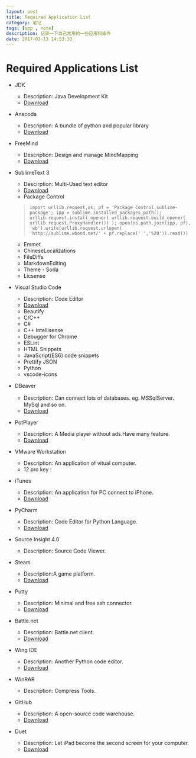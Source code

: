 ```yaml
---
layout: post
title: Required Application List 
category: 笔记
tags: [app , note]
description: 记录一下自己常用的一些应用和插件
date: 2017-03-13 14:53:33
---
```


# Required Applications List #
* JDK
    * Description: Java Development Kit
    * [Download](http://www.oracle.com/technetwork/java/javase/downloads/index.html)
* Anacoda
    * Description: A bundle of python and popular library
    * [Download](https://www.continuum.io/downloads/)
* FreeMind
    * Description: Design and manage MindMapping
    * [Download](http://freemind.sourceforge.net/wiki/index.php/Main_Page)
* SublimeText 3 
    * Descirption: Multi-Used text editor
    * [Download](http://www.sublimetext.com/3)
    * Package Control 
    > `import urllib.request,os; pf = 'Package Control.sublime-package'; ipp = sublime.installed_packages_path(); urllib.request.install_opener( urllib.request.build_opener( urllib.request.ProxyHandler()) ); open(os.path.join(ipp, pf), 'wb').write(urllib.request.urlopen( 'http://sublime.wbond.net/' + pf.replace(' ','%20')).read())`
    
    * Emmet
    * ChineseLocalizations 
    * FileDiffs
    * MarkdownEditing
    * Theme - Soda
    * Licsense 
* Visual Studio Code
    * Description: Code Editor
    * [Download](https://code.visualstudio.com/)
    * Beautify
    * C/C++
    * C#
    * C++ Intellisense
    * Debugger for Chrome
    * ESLint
    * HTML Snippets
    * JavaScript(ES6) code snippets
    * Prettify JSON
    * Python
    * vscode-icons
* DBeaver
    * Description: Can connect lots of databases. eg. MSSqlServer、MySql and so on.
    * [Download](http://dbeaver.jkiss.org/download/)
* PotPlayer
    * Description: A Media player without ads.Have many feature.
    * [Download](http://potplayer.daum.net/?lang=zh_CN)
* VMware Workstation
    * Description: An application of vitual computer.
    * 12 pro key :
* iTunes
    * Description: An application for PC connect to iPhone.
    * [Download](http://www.apple.com/cn/itunes/download/)
* PyCharm
    * Description: Code Editor for Python Language.
    * [Download](https://www.jetbrains.com/pycharm/)
* Source Insight 4.0
    * Description: Source Code Viewer.
* Steam
    * Description:A game platform.
    * [Download](http://store.steampowered.com/)
* Putty
    * Description: Minimal and free ssh connector.
    * [Download](http://www.putty.org/)
* Battle.net
    * Description: Battle.net client.
    * [Download](https://www.battlenet.com.cn/)
* Wing IDE 
    * Description: Another Python code editor.
    * [Download](http://wingware.com/)
* WinRAR
    * Description: Compress Tools.
* GitHub
    * Description: A open-source code warehouse.
    * [Download](https://desktop.github.com/)
* Duet
    * Description: Let iPad become the second screen for your computer.
    * [Download](https://www.duetdisplay.com/)
